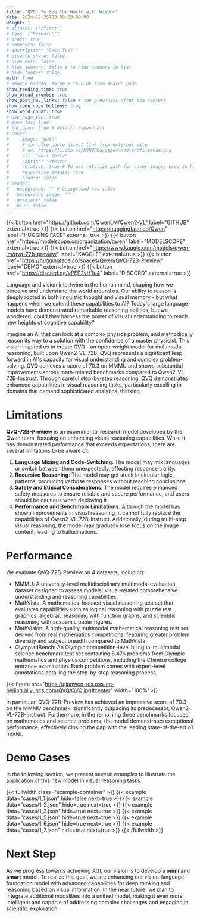 ```yaml
---
title: "QVQ: To See the World with Wisdom"
date: 2024-12-25T00:00:03+08:00
weight: 1
# aliases: ["/first"]
# tags: ["Research"]
# draft: true
# comments: false
# description: "Desc Text."
# disable_share: false
# hide_meta: false
# hide_summary: false # to hide summary in list
# hide_footer: false
math: true
# search_hidden: false # to hide from search page
show_reading_time: true
show_bread_crumbs: true
show_post_nav_links: false # the prev/next after the content
show_code_copy_buttons: true
show_word_count: true
# use_hugo_toc: true
# show_toc: true
# toc_open: true # default expand all
# cover:
#     image: "path"
#     # can also paste direct link from external site
#     # ex. https://i.ibb.co/K0HVPBd/paper-mod-profilemode.png
#     alt: "<alt text>"
#     caption: "<text>"
#     relative: true # To use relative path for cover image, used in hugo Page-bundles
#     responsive_images: true
#     hidden: false
# header:
#   background: "" # background css value
#   background_image: ""
#   gradient: false
#   blur: false
---
```



{{< button href="https://github.com/QwenLM/Qwen2-VL" label="GITHUB" external=true >}}
{{< button href="https://huggingface.co/Qwen" label="HUGGING FACE" external=true >}}
{{< button href="https://modelscope.cn/organization/qwen" label="MODELSCOPE" external=true >}}
{{< button href="https://www.kaggle.com/models/qwen-lm/qvq-72b-preview" label="KAGGLE" external=true >}}
{{< button href="https://huggingface.co/spaces/Qwen/QVQ-72B-Preview" label="DEMO" external=true >}}
{{< button href="https://discord.gg/yPEP2vHTu4" label="DISCORD" external=true >}}


Language and vision intertwine in the human mind, shaping how we perceive and understand the world around us. Our ability to reason is deeply rooted in both linguistic thought and visual memory - but what happens when we extend these capabilities to AI? Today's large language models have demonstrated remarkable reasoning abilities, but we wondered: could they harness the power of visual understanding to reach new heights of cognitive capability?

Imagine an AI that can look at a complex physics problem, and methodically reason its way to a solution with the confidence of a master physicist. This vision inspired us to create QVQ - an open-weight model for multimodal reasoning, built upon Qwen2-VL-72B. QVQ represents a significant leap forward in AI's capacity for visual understanding and complex problem-solving. QVQ achieves a score of 70.3 on MMMU and shows substantial improvements across math-related benchmarks compared to Qwen2-VL-72B-Instruct. Through careful step-by-step reasoning, QVQ demonstrates enhanced capabilities in visual reasoning tasks, particularly excelling in domains that demand sophisticated analytical thinking. 




# Limitations


**QvQ-72B-Preview** is an experimental research model developed by the Qwen team, focusing on enhancing visual reasoning capabilities. While it has demonstrated performance that exceeds expectations, there are several limitations to be aware of:

1. **Language Mixing and Code-Switching**: The model may mix languages or switch between them unexpectedly, affecting response clarity.
2. **Recursive Reasoning**: The model may get stuck in circular logic patterns, producing verbose responses without reaching conclusions.
3. **Safety and Ethical Considerations**: The model requires enhanced safety measures to ensure reliable and secure performance, and users should be cautious when deploying it.
4. **Performance and Benchmark Limitations**: Although the model has shown improvements in visual reasoning, it cannot fully replace the capabilities of Qwen2-VL-72B-Instruct. Additionally, during multi-step visual reasoning, the model may gradually lose focus on the image content, leading to hallucinations.


# Performance

We evaluate QVQ-72B-Preview on 4 datasets, including:

* MMMU: A university-level multidisciplinary multimodal evaluation dataset designed to assess models' visual-related comprehensive understanding and reasoning capabilities.
* MathVista: A mathematics-focused visual reasoning test set that evaluates capabilities such as logical reasoning with puzzle test graphics, algebraic reasoning with function graphs, and scientific reasoning with academic paper figures.
* MathVision: A high-quality multimodal mathematical reasoning test set derived from real mathematics competitions, featuring greater problem diversity and subject breadth compared to MathVista.
* OlympiadBench: An Olympic competition-level bilingual multimodal science benchmark test set containing 8,476 problems from Olympic mathematics and physics competitions, including the Chinese college entrance examination. Each problem comes with expert-level annotations detailing the step-by-step reasoning process.

{{< figure src="https://qianwen-res.oss-cn-beijing.aliyuncs.com/QVQ/QVQ.jpg#center" width="100%">}}

In particular, QVQ-72B-Preview has achieved an impressive score of 70.3 on the MMMU benchmark, significantly outpacing its predecessor, Qwen2-VL-72B-Instruct. Furthermore, in the remaining three benchmarks focused on mathematics and science problems, the model demonstrates exceptional performance, effectively closing the gap with the leading state-of-the-art o1 model.


# Demo Cases

In the following section, we present several examples to illustrate the application of this new model in visual reasoning tasks.

{{< fullwidth class="example-container" >}}
{{< example data="cases/1_1.json" hide=false next=true >}}
{{< example data="cases/1_2.json" hide=true next=true >}}
{{< example data="cases/1_3.json" hide=true next=true >}}
{{< example data="cases/1_5.json" hide=true next=true >}}
{{< example data="cases/1_6.json" hide=true next=true >}}
{{< example data="cases/1_7.json" hide=true next=true >}}
{{< /fullwidth >}}



# Next Step

As we progress towards achieving AGI, our vision is to develop a **omni** and **smart** model. To realize this goal, we are enhancing our vision-language foundation model with advanced capabilities for deep thinking and reasoning based on visual information. In the near future, we plan to integrate additional modalities into a unified model, making it even more intelligent and capable of addressing complex challenges and engaging in scientific exploration.